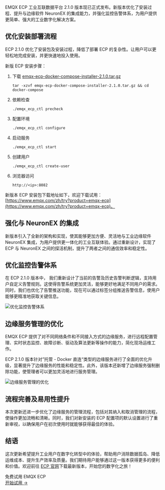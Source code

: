 EMQX ECP 工业互联数据平台 2.1.0 版本现已正式发布。新版本优化了安装过程、提升与边缘软件 NeuronEX 的集成能力，并强化监控告警体系，为用户提供更简单、强大的工业数字化解决方案。

## 优化安装部署流程

ECP 2.1.0 优化了安装包及安装过程，降低了部署 ECP 的复杂性。让用户可以更轻松地完成安装，并更快速地投入使用。

新版 ECP 安装步骤：

1. 下载 [emqx-ecp-docker-compose-installer-2.1.0.tar.gz](https://www.emqx.com/zh/downloads/emqx-ecp/2.1.0/emqx-ecp-docker-compose-installer-2.1.0.tar.gz)

   ```
   tar -xzvf emqx-ecp-docker-compose-installer-2.1.0.tar.gz && cd docker-compose
   ```

2. 依赖检查

   ```
   ./emqx_ecp_ctl precheck
   ```

3. 配置环境

   ```
   ./emqx_ecp_ctl configure
   ```

4. 启动服务

   ```
   ./emqx_ecp_ctl start
   ```

5. 创建用户

   ```
   ./emqx_ecp_ctl create-user
   ```

6. 浏览器访问

   ```
   http://<ip>:8082
   ```

新版本 ECP 安装包下载地址如下，欢迎下载试用：[https://www.emqx.com/zh/try?product=emqx-ecp](https://www.emqx.com/zh/try?product=emqx-ecp)。

## 强化与 NeuronEX 的集成

新版本引入了全新的架构和实现，使其能够更加方便、灵活地与工业边缘软件 NeuronEX 集成，为用户提供更一体化的工业互联体验。通过重新设计，实现了 ECP 与 NeuronEX 之间的探活机制，提升了两者之间的通信效率和稳定性。

## 优化监控告警体系

在 ECP 2.1.0 版本中， 我们重新设计了当前的告警及历史告警判断逻辑，支持用户自定义告警规则。这使得告警系统更加灵活，能够更好地满足不同用户的需求。同时，我们也优化了告警推送功能，现在可以通过标签分组推送告警信息，使用户能够更精准地获取关键信息。

![优化监控告警体系](https://assets.emqx.com/images/1fa4b6464e37adf692108c5a7759ced1.png)

## 边缘服务管理的优化

EMQX ECP 提供了对不同网络条件和不同接入方式的边缘服务，进行远程配置管理、实时状态监控、故障诊断、驱动及算法更新等操作的能力，简化现场运维工作。

ECP 2.1.0 版本针对”托管 - Docker 直连“类型的边缘服务进行了全面的优化升级，显著提升了边缘服务的性能和稳定性。此外，该版本还新增了边缘服务强制删除功能，使管理者可以更加灵活地进行服务管理。

![边缘服务管理的优化](https://assets.emqx.com/images/138ade47050105820947cd172d3c995f.png)

## 流程完善及易用性提升

本次更新还进一步优化了边缘服务的管理流程，包括对其纳入和取消管理的流程，使操作更加流畅和清晰。同时，我们对新安装的 ECP 配置项的默认设置进行了重新审视，以确保用户在初次使用时就能够获得最佳的体验。

## 结语

这次更新希望提升工业用户在数字化转型中的体验，帮助用户消除数据孤岛、降低运维成本、提升生产效率及质量。我们期待用户能够通过这一版本获得更多的便利和价值。欢迎前往 [ECP 官网](https://www.emqx.com/zh/products/emqx-ecp)下载最新版本，开始您的数字化之旅！

<section class="promotion">
    <div>
        免费试用 EMQX ECP
    </div>
    <a href="https://www.emqx.com/zh/try?product=emqx-ecp" class="button is-gradient px-5">开始试用 →</a>
</section>
